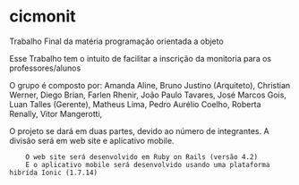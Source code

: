 # cicmonit
Trabalho Final da matéria programação orientada a objeto

Esse Trabalho tem o intuito de facilitar a inscrição da monitoria para os professores/alunos

O grupo é composto por:
        Amanda Aline,
        Bruno Justino (Arquiteto),
        Christian Werner,
        Diego Brian,
        Farlen Rhenir,
        João Paulo Tavares,
        José Marcos Gois,
        Luan Talles (Gerente),
        Matheus Lima,
        Pedro Aurélio Coelho,
        Roberta Renally,
        Vitor Mangerotti,

O projeto se dará em duas partes, devido ao número de integrantes. 
        A divisão será em web site e aplicativo mobile.
        
        O web site será desenvolvido em Ruby on Rails (versão 4.2)
        E o aplicativo mobile será desenvolvido usando uma plataforma hibrída Ionic (1.7.14)
        



